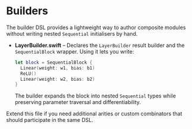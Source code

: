# Builders

The builder DSL provides a lightweight way to author composite modules without writing nested `Sequential` initialisers by hand.

- **LayerBuilder.swift** – Declares the `LayerBuilder` result builder and the `SequentialBlock` wrapper. Using it lets you write:
  ```swift
  let block = SequentialBlock {
    Linear(weight: w1, bias: b1)
    ReLU()
    Linear(weight: w2, bias: b2)
  }
  ```
  The builder expands the block into nested `Sequential` types while preserving parameter traversal and differentiability.

Extend this file if you need additional arities or custom combinators that should participate in the same DSL.
